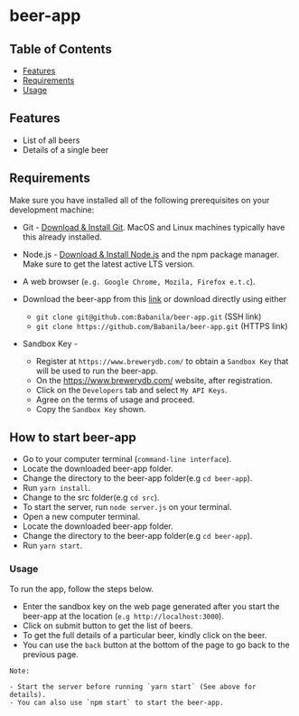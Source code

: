 # beer-app

## Table of Contents

- [Features](#features)
- [Requirements](#requirements)
- [Usage](#usage)

## Features

- List of all beers
- Details of a single beer

## Requirements

Make sure you have installed all of the following prerequisites on your development machine:

- Git - [Download & Install Git](https://git-scm.com/downloads). MacOS and Linux machines typically have this already installed.

- Node.js - [Download & Install Node.js](https://nodejs.org/en/download/) and the npm package manager. Make sure to get the latest active LTS version.

- A web browser (`e.g. Google Chrome, Mozila, Firefox e.t.c`).

- Download the beer-app from this [link](https://github.com/Babanila/beer-app) or download directly using either

  - `git clone git@github.com:Babanila/beer-app.git` (SSH link)
  - `git clone https://github.com/Babanila/beer-app.git` (HTTPS link)

- Sandbox Key -
  - Register at `https://www.brewerydb.com/` to obtain a `Sandbox Key` that will be used to run the beer-app.
  - On the https://www.brewerydb.com/ website, after registration.
  - Click on the `Developers` tab and select `My API Keys`.
  - Agree on the terms of usage and proceed.
  - Copy the `Sandbox Key` shown.

## How to start beer-app

- Go to your computer terminal (`command-line interface`).
- Locate the downloaded beer-app folder.
- Change the directory to the beer-app folder(e.g `cd beer-app`).
- Run `yarn install`.
- Change to the src folder(e.g `cd src`).
- To start the server, run `node server.js` on your terminal.
- Open a new computer terminal.
- Locate the downloaded beer-app folder.
- Change the directory to the beer-app folder(e.g `cd beer-app`).
- Run `yarn start`.

### Usage

To run the app, follow the steps below.

- Enter the sandbox key on the web page generated after you start the beer-app at the location (`e.g http://localhost:3000`).
- Click on submit button to get the list of beers.
- To get the full details of a particular beer, kindly click on the beer.
- You can use the `back` button at the bottom of the page to go back to the previous page.

```
Note:

- Start the server before running `yarn start` (See above for details).
- You can also use `npm start` to start the beer-app.
```
